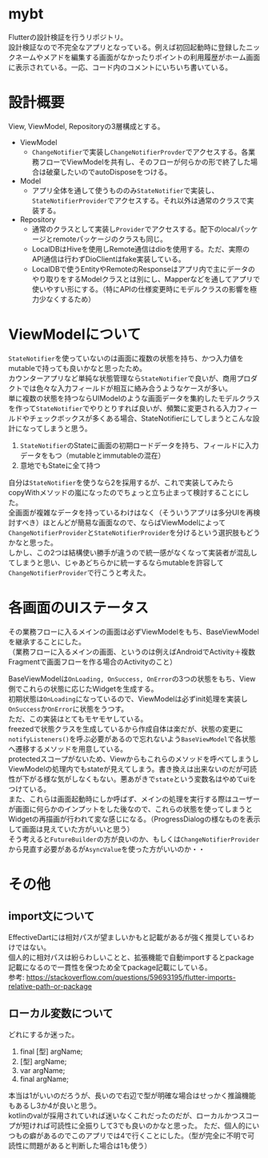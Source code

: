 # mybt
Flutterの設計検証を行うリポジトリ。  
設計検証なので不完全なアプリとなっている。例えば初回起動時に登録したニックネームやメアドを編集する画面がなかったりポイントの利用履歴がホーム画面に表示されている。一応、コード内のコメントにいちいち書いている。

# 設計概要
View, ViewModel, Repositoryの3層構成とする。  
- ViewModel
  - `ChangeNotifier`で実装し`ChangeNotifierProvder`でアクセスする。各業務フローでViewModelを共有し、そのフローが何らかの形で終了した場合は破棄したいのでautoDisposeをつける。
- Model
  - アプリ全体を通して使うもののみ`StateNotifier`で実装し、`StateNotifierProvider`でアクセスする。それ以外は通常のクラスで実装する。
- Repository
  - 通常のクラスとして実装し`Provider`でアクセスする。配下のlocalパッケージとremoteパッケージのクラスも同じ。
  - LocalDBはHiveを使用しRemote通信はdioを使用する。ただ、実際のAPI通信は行わずDioClientはfake実装している。
  - LocalDBで使うEntityやRemoteのResponseはアプリ内で主にデータのやり取りをするModelクラスとは別にし、Mapperなどを通してアプリで使いやすい形にする。（特にAPIの仕様変更時にモデルクラスの影響を極力少なくするため）

# ViewModelについて
`StateNotifier`を使っていないのは画面に複数の状態を持ち、かつ入力値をmutableで持っても良いかなと思ったため。  
カウンターアプリなど単純な状態管理なら`StateNotifier`で良いが、商用プロダクトでは色々な入力フィールドが相互に絡み合うようなケースが多い。  
単に複数の状態を持つならUIModelのような画面データを集約したモデルクラスを作って`StateNotifier`でやりとりすれば良いが、頻繁に変更される入力フィールドやチェックボックスが多くある場合、StateNotifierにしてしまうとこんな設計になってしまうと思う。
  1. `StateNotifier`のStateに画面の初期ロードデータを持ち、フィールドに入力データをもつ（mutableとimmutableの混在）
  2. 意地でもStateに全て持つ

自分は`StateNotifier`を使うなら2を採用するが、これで実装してみたらcopyWithメソッドの嵐になったのでちょっと立ち止まって検討することにした。  
全画面が複雑なデータを持っているわけはなく（そういうアプリは多分UIを再検討すべき）ほとんどが簡易な画面なので、ならばViewModelによって`ChangeNotifierProvider`と`StateNotifierProvider`を分けるという選択肢もどうかなと思った。  
しかし、この2つは結構使い勝手が違うので統一感がなくなって実装者が混乱してしまうと思い、じゃあどちらかに統一するならmutableを許容して`ChangeNotifierProvider`で行こうと考えた。  

# 各画面のUIステータス
その業務フローに入るメインの画面は必ずViewModelをもち、BaseViewModelを継承することにした。  
（業務フローに入るメインの画面、というのは例えばAndroidでActivity＋複数Fragmentで画面フローを作る場合のActivityのこと）  

BaseViewModelは`OnLoading, OnSuccess, OnError`の3つの状態をもち、View側でこれらの状態に応じたWidgetを生成する。  
初期状態は`OnLoading`になっているので、ViewModelは必ずinit処理を実装し`OnSuccess`か`OnError`に状態をうつす。  
ただ、この実装はとてもモヤモヤしている。  
freezedで状態クラスを生成しているから作成自体は楽だが、状態の変更に`notifyListeners()`を呼ぶ必要があるので忘れないよう`BaseViewModel`で各状態へ遷移するメソッドを用意している。  
protectedスコープがないため、Viewからもこれらのメソッドを呼べてしまうしViewModelの処理内でもstateが見えてしまう。書き換えは出来ないのだが可読性が下がる様な気がしなくもない。悪あがきで`state`という変数名はやめてuiをつけている。  
また、これらは画面起動時にしか呼ばず、メインの処理を実行する際はユーザーが画面に何らかのインプットをした後なので、これらの状態を使ってしまうとWidgetの再描画が行われて変な感じになる。（ProgressDialogの様なものを表示して画面は見えていた方がいいと思う）  
そう考えると`FutureBuilder`の方が良いのか、もしくは`ChangeNotifierProvider`から見直す必要があるが`AsyncValue`を使った方がいいのか・・

# その他
## import文について
EffectiveDartには相対パスが望ましいかもと記載があるが強く推奨しているわけではない。  
個人的に相対パスは紛らわしいことと、拡張機能で自動importするとpackage記載になるので一貫性を保つため全てpackage記載にしている。  
参考: https://stackoverflow.com/questions/59693195/flutter-imports-relative-path-or-package  
## ローカル変数について
どれにするか迷った。
1. final [型] argName;
2. [型] argName;
3. var argName;
4. final argName;

本当は1がいいのだろうが、長いので右辺で型が明確な場合はせっかく推論機能もあるし3か4が良いと思う。  
kotlinのvalが採用されていれば迷いなくこれだったのだが、ローカルかつスコープが短ければ可読性に全振りして3でも良いのかなと思った。
ただ、個人的にいつもの癖があるのでこのアプリでは4で行くことにした。（型が完全に不明で可読性に問題があると判断した場合は1も使う）
